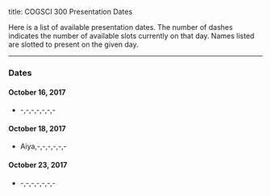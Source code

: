 title: COGSCI 300 Presentation Dates

Here is a list of available presentation dates.  The number of dashes indicates the number of available slots currently on that day.  Names listed are slotted to present on the given day.

 * * *

### Dates
 
#### October 16, 2017

 * -,-,-,-,-,-,-

#### October 18, 2017

 * Aiya,-,-,-,-,-,-

#### October 23, 2017

 * -,-,-,-,-,-,-

